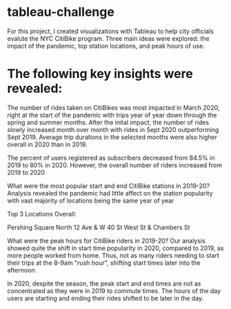 # tableau-challenge

For this project, I created visualizations with Tableau to help city officials evalute the NYC CitiBike program. Three main ideas were explored: the impact of the pandemic, top station locations, and peak hours of use.

# The following key insights were revealed:
The number of rides taken on CitiBikes was most impacted in March 2020, right at the start of the pandemic with trips year of year down through the spring and summer months.  After the inital impact, the number of rides slowly increased month over month with rides in Sept 2020 outperforming Sept 2019. Average trip durations in the selected months were also higher overall in 2020 than in 2019.

The percent of users registered as subscribers decreased from 84.5% in 2019 to 80% in 2020. However, the overall number of riders increased from 2019 to 2020


What were the most popular start and end CitiBike stations in 2019-20?
Analysis revealed the pandemic had little affect on the station popularity with vast majority of locations being the same year of year

Top 3 Locations Overall:

Pershing Square North
12 Ave & W 40 St
West St & Chambers St

What were the peak hours for CitiBike riders in 2019-20?
Our analysis showed quite the shift in start time popularity in 2020, compared to 2019, as more people worked from home. Thus, not as many riders needing to start their trips at the 8-9am "rush hour", shifting start times later into the afternoon.

In 2020, despite the season, the peak start and end times are not as concentrated as they were in 2019 to commute times. The hours of the day users are starting and ending their rides shifted to be later in the day.
